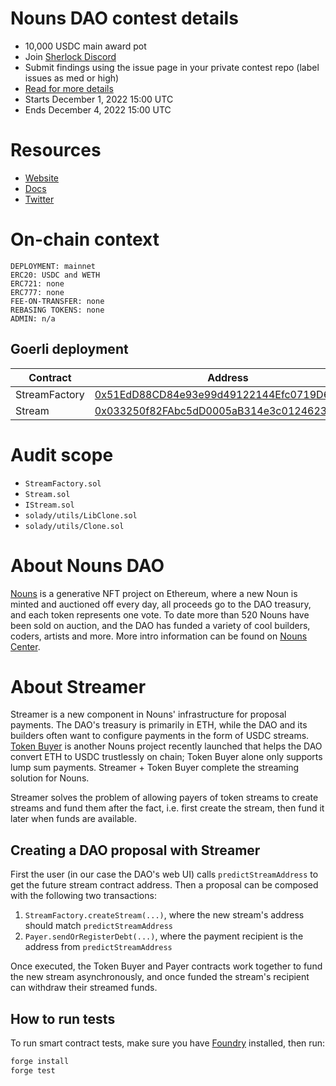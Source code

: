 # Nouns DAO contest details

- 10,000 USDC main award pot
- Join [Sherlock Discord](https://discord.gg/MABEWyASkp)
- Submit findings using the issue page in your private contest repo (label issues as med or high)
- [Read for more details](https://docs.sherlock.xyz/audits/watsons)
- Starts December 1, 2022 15:00 UTC
- Ends December 4, 2022 15:00 UTC

# Resources

- [Website](https://nouns.wtf/)
- [Docs](https://nouns.center/)
- [Twitter](https://twitter.com/nounsdao)

# On-chain context

```
DEPLOYMENT: mainnet
ERC20: USDC and WETH
ERC721: none
ERC777: none
FEE-ON-TRANSFER: none
REBASING TOKENS: none
ADMIN: n/a
```


## Goerli deployment

| Contract      | Address                                                                                                                      |
| ------------- | ---------------------------------------------------------------------------------------------------------------------------- |
| StreamFactory | [0x51EdD88CD84e93e99d49122144Efc0719D6eE450](https://goerli.etherscan.io/address/0x51EdD88CD84e93e99d49122144Efc0719D6eE450) |
| Stream        | [0x033250f82FAbc5dD0005aB314e3c0124623d9D58](https://goerli.etherscan.io/address/0x033250f82FAbc5dD0005aB314e3c0124623d9D58) |

# Audit scope

- `StreamFactory.sol`
- `Stream.sol`
- `IStream.sol`
- `solady/utils/LibClone.sol`
- `solady/utils/Clone.sol`

# About Nouns DAO

[Nouns](https://nouns.wtf/) is a generative NFT project on Ethereum, where a new Noun is minted and auctioned off every day, all proceeds go to the DAO treasury, and each token represents one vote. To date more than 520 Nouns have been sold on auction, and the DAO has funded a variety of cool builders, coders, artists and more. More intro information can be found on [Nouns Center](https://nouns.center/).

# About Streamer

Streamer is a new component in Nouns' infrastructure for proposal payments. The DAO's treasury is primarily in ETH, while the DAO and its builders often want to configure payments in the form of USDC streams. [Token Buyer](https://github.com/nounsDAO/token-buyer/) is another Nouns project recently launched that helps the DAO convert ETH to USDC trustlessly on chain; Token Buyer alone only supports lump sum payments. Streamer + Token Buyer complete the streaming solution for Nouns.

Streamer solves the problem of allowing payers of token streams to create streams and fund them after the fact,
i.e. first create the stream, then fund it later when funds are available.

## Creating a DAO proposal with Streamer

First the user (in our case the DAO's web UI) calls `predictStreamAddress` to get the future stream contract address.
Then a proposal can be composed with the following two transactions:

1. `StreamFactory.createStream(...)`, where the new stream's address should match `predictStreamAddress`
2. `Payer.sendOrRegisterDebt(...)`, where the payment recipient is the address from `predictStreamAddress`

Once executed, the Token Buyer and Payer contracts work together to fund the new stream asynchronously, and once funded the stream's recipient can withdraw their streamed funds.

## How to run tests

To run smart contract tests, make sure you have [Foundry](https://book.getfoundry.sh/) installed, then run:

```sh
forge install
forge test
```
